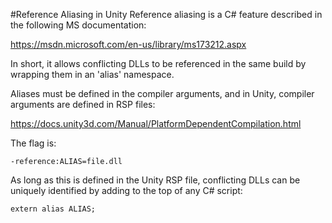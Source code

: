 #Reference Aliasing in Unity
Reference aliasing is a C# feature described in the following MS documentation:

https://msdn.microsoft.com/en-us/library/ms173212.aspx

In short, it allows conflicting DLLs to be referenced in the same build by wrapping them in an 'alias' namespace.

Aliases must be defined in the compiler arguments, and in Unity, compiler arguments are defined in RSP files:

https://docs.unity3d.com/Manual/PlatformDependentCompilation.html

The flag is:

    -reference:ALIAS=file.dll

As long as this is defined in the Unity RSP file, conflicting DLLs can be uniquely identified by adding to the top of any C# script:

    extern alias ALIAS;

